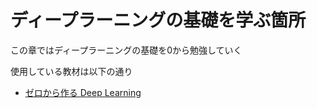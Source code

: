 # ディープラーニングの基礎を学ぶ箇所

この章ではディープラーニングの基礎を0から勉強していく

使用している教材は以下の通り

- [ゼロから作る Deep Learning](https://www.amazon.co.jp/dp/4873117585)

